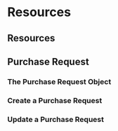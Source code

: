 # Resources

## Resources

## Purchase Request

### The Purchase Request Object

### Create a Purchase Request

### Update a Purchase Request
